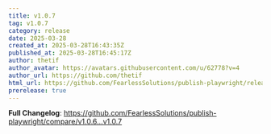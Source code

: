 ```yaml
---
title: v1.0.7
tag: v1.0.7
category: release
date: 2025-03-28
created_at: 2025-03-28T16:43:35Z
published_at: 2025-03-28T16:45:17Z
author: thetif
author_avatar: https://avatars.githubusercontent.com/u/62778?v=4
author_url: https://github.com/thetif
html_url: https://github.com/FearlessSolutions/publish-playwright/releases/tag/v1.0.7
prerelease: true
---
```


**Full Changelog**: https://github.com/FearlessSolutions/publish-playwright/compare/v1.0.6...v1.0.7
